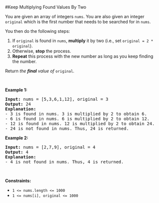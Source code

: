 #Keep Multiplying Found Values By Two
<p>You are given an array of integers <code>nums</code>. You are also given an integer <code>original</code> which is the first number that needs to be searched for in <code>nums</code>.</p>
<p>You then do the following steps:</p>
<ol>
<li>If <code>original</code> is found in <code>nums</code>, <strong>multiply</strong> it by two (i.e., set <code>original = 2 * original</code>).</li>
<li>Otherwise, <strong>stop</strong> the process.</li>
<li><strong>Repeat</strong> this process with the new number as long as you keep finding the number.</li>
</ol>
<p>Return <em>the <strong>final</strong> value of </em><code>original</code>.</p>
<p> </p>
<p><strong class="example">Example 1:</strong></p>
<pre><strong>Input:</strong> nums = [5,3,6,1,12], original = 3
<strong>Output:</strong> 24
<strong>Explanation:</strong> 
- 3 is found in nums. 3 is multiplied by 2 to obtain 6.
- 6 is found in nums. 6 is multiplied by 2 to obtain 12.
- 12 is found in nums. 12 is multiplied by 2 to obtain 24.
- 24 is not found in nums. Thus, 24 is returned.
</pre>
<p><strong class="example">Example 2:</strong></p>
<pre><strong>Input:</strong> nums = [2,7,9], original = 4
<strong>Output:</strong> 4
<strong>Explanation:</strong>
- 4 is not found in nums. Thus, 4 is returned.
</pre>
<p> </p>
<p><strong>Constraints:</strong></p>
<ul>
<li><code>1 &lt;= nums.length &lt;= 1000</code></li>
<li><code>1 &lt;= nums[i], original &lt;= 1000</code></li>
</ul>
